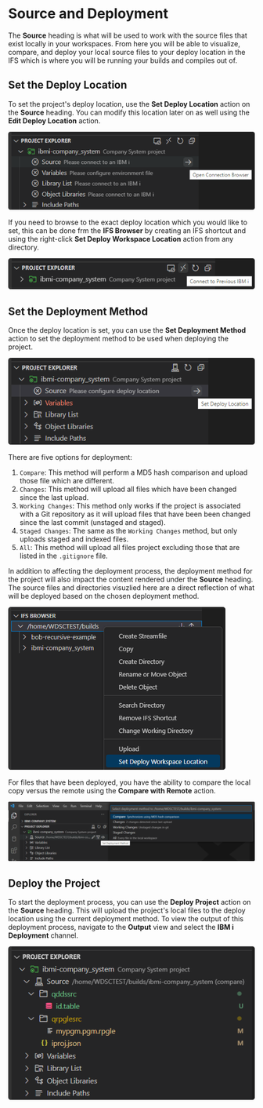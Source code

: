 # Source and Deployment

The **Source** heading is what will be used to work with the source files that exist locally in your workspaces. From here you will be able to visualize, compare, and deploy your local source files to your deploy location in the IFS which is where you will be running your builds and compiles out of.

## Set the Deploy Location

To set the project's deploy location, use the **Set Deploy Location** action on the **Source** heading. You can modify this location later on as well using the **Edit Deploy Location** action.

![Set Deploy Location](../../assets/ProjectExplorer_03.png)

If you need to browse to the exact deploy location which you would like to set, this can be done frm the **IFS Browser** by creating an IFS shortcut and using the right-click **Set Deploy Workspace Location** action from any directory.

![Set Deploy Workspace Location](../../assets/ProjectExplorer_04.png)

## Set the Deployment Method

Once the deploy location is set, you can use the **Set Deployment Method** action to set the deployment method to be used when deploying the project.

![Set Deployment Method](../../assets/ProjectExplorer_05.png)

There are five options for deployment:

1. `Compare`: This method will perform a MD5 hash comparison and upload those file which are different. 
2. `Changes`: This method will upload all files which have been changed since the last upload.
3. `Working Changes`: This method only works if the project is associated with a Git repository as it will upload files that have been been changed since the last commit (unstaged and staged).
4. `Staged Changes`: The same as the `Working Changes` method, but only uploads staged and indexed files.
5. `All`: This method will upload all files project excluding those that are listed in the `.gitignore` file.

In addition to affecting the deployment process, the deployment method for the project will also impact the content rendered under the **Source** heading. The source files and directories visuzlied here are a direct reflection of what will be deployed based on the chosen deployment method.

![Source Files and Directories](../../assets/ProjectExplorer_06.png)

For files that have been deployed, you have the ability to compare the local copy versus the remote using the **Compare with Remote** action. 

![Compare with Remote](../../assets/ProjectExplorer_07.png)

## Deploy the Project

To start the deployment process, you can use the **Deploy Project** action on the **Source** heading. This will upload the project's local files to the deploy location using the current deployment method. To view the output of this deployment process, navigate to the **Output** view and select the **IBM i Deployment** channel.

![Deploy Project](../../assets/ProjectExplorer_08.png)